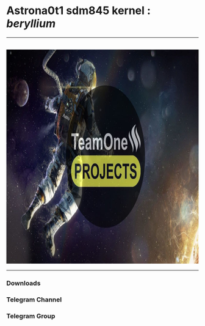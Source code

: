 <!DOCTYPE html>
<html>
<body>
<h1>Astrona0t1 sdm845 kernel : <i>beryllium</i></h1>
<hr ><br>
 <img src="banner.jpg" alt="" width="880" height="560"> 
<hr>
<h3><a style="text-decoration:none" href="https://drive.google.com/drive/folders/1jBeoYjuYxFXOg9wvxKVXmLMJX7DwhGlw">Downloads</a></h3>

<h3><a style="text-decoration:none" href="https://t.me/TeamOneUpdates">Telegram Channel</a></h3>
<h3><a style="text-decoration:none" href="https://t.me/TeamOneProjectx">Telegram Group</a></h3>
</body>
</html> 
